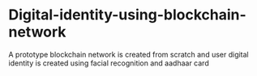 # Digital-identity-using-blockchain-network
A prototype blockchain network is created from scratch and user digital identity is created using facial recognition and aadhaar card
